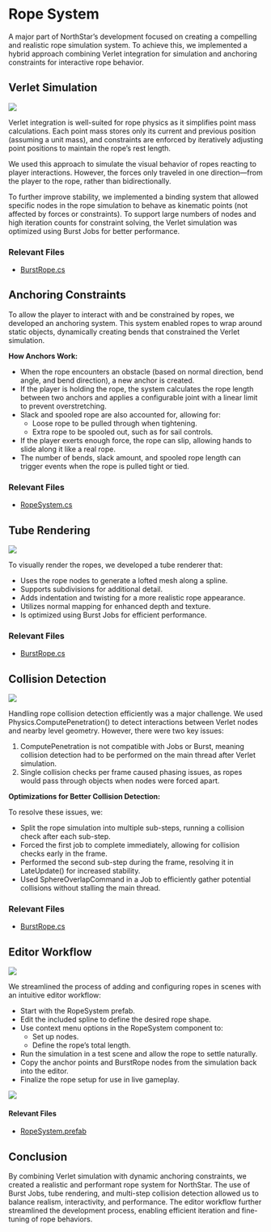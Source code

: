 # Rope System 

A major part of NorthStar’s development focused on creating a compelling and realistic rope simulation system. To achieve this, we implemented a hybrid approach combining Verlet integration for simulation and anchoring constraints for interactive rope behavior. 

## Verlet Simulation 

![](./Images/RopeSystem/Fig3.png)

Verlet integration is well-suited for rope physics as it simplifies point mass calculations. Each point mass stores only its current and previous position (assuming a unit mass), and constraints are enforced by iteratively adjusting point positions to maintain the rope’s rest length. 

We used this approach to simulate the visual behavior of ropes reacting to player interactions. However, the forces only traveled in one direction—from the player to the rope, rather than bidirectionally. 

To further improve stability, we implemented a binding system that allowed specific nodes in the rope simulation to behave as kinematic points (not affected by forces or constraints). To support large numbers of nodes and high iteration counts for constraint solving, the Verlet simulation was optimized using Burst Jobs for better performance. 

### Relevant Files
- [BurstRope.cs](../Assets/NorthStar/Scripts/Rope/VerletRope/BurstRope.cs)

## Anchoring Constraints 

To allow the player to interact with and be constrained by ropes, we developed an anchoring system. This system enabled ropes to wrap around static objects, dynamically creating bends that constrained the Verlet simulation. 

**How Anchors Work:**

- When the rope encounters an obstacle (based on normal direction, bend angle, and bend direction), a new anchor is created.
- If the player is holding the rope, the system calculates the rope length between two anchors and applies a configurable joint with a linear limit to prevent overstretching.
- Slack and spooled rope are also accounted for, allowing for:
    - Loose rope to be pulled through when tightening.
    - Extra rope to be spooled out, such as for sail controls. 
- If the player exerts enough force, the rope can slip, allowing hands to slide along it like a real rope.
- The number of bends, slack amount, and spooled rope length can trigger events when the rope is pulled tight or tied. 

### Relevant Files
- [RopeSystem.cs](../Assets/NorthStar/Scripts/Rope/RopeSystem.cs)

## Tube Rendering 

![](./Images/RopeSystem/Fig2.png)

To visually render the ropes, we developed a tube renderer that: 

- Uses the rope nodes to generate a lofted mesh along a spline.
- Supports subdivisions for additional detail.
- Adds indentation and twisting for a more realistic rope appearance.
- Utilizes normal mapping for enhanced depth and texture.
- Is optimized using Burst Jobs for efficient performance. 

### Relevant Files
- [BurstRope.cs](../Assets/NorthStar/Scripts/Rope/VerletRope/TubeRenderer.cs)

## Collision Detection 

![](./Images/RopeSystem/Fig1.png)

Handling rope collision detection efficiently was a major challenge. We used Physics.ComputePenetration() to detect interactions between Verlet nodes and nearby level geometry. However, there were two key issues: 
1. ComputePenetration is not compatible with Jobs or Burst, meaning collision detection had to be performed on the main thread after Verlet simulation.
2. Single collision checks per frame caused phasing issues, as ropes would pass through objects when nodes were forced apart.

**Optimizations for Better Collision Detection:** 

To resolve these issues, we: 
- Split the rope simulation into multiple sub-steps, running a collision check after each sub-step.
- Forced the first job to complete immediately, allowing for collision checks early in the frame.
- Performed the second sub-step during the frame, resolving it in LateUpdate() for increased stability.
- Used SphereOverlapCommand in a Job to efficiently gather potential collisions without stalling the main thread. 

### Relevant Files
- [BurstRope.cs](../Assets/NorthStar/Scripts/Rope/VerletRope/BurstRope.cs)

## Editor Workflow 

![](./Images/RopeSystem/Fig4.png)

We streamlined the process of adding and configuring ropes in scenes with an intuitive editor workflow: 
- Start with the RopeSystem prefab.
- Edit the included spline to define the desired rope shape.
- Use context menu options in the RopeSystem component to:
    - Set up nodes.
    - Define the rope’s total length.
- Run the simulation in a test scene and allow the rope to settle naturally.
- Copy the anchor points and BurstRope nodes from the simulation back into the editor.
- Finalize the rope setup for use in live gameplay. 

![](./Images/RopeSystem/Fig0.png)

#### Relevant Files
- [RopeSystem.prefab](../Assets/NorthStar/Prefabs/RopeSystem.prefab)

## Conclusion

By combining Verlet simulation with dynamic anchoring constraints, we created a realistic and performant rope system for NorthStar. The use of Burst Jobs, tube rendering, and multi-step collision detection allowed us to balance realism, interactivity, and performance. The editor workflow further streamlined the development process, enabling efficient iteration and fine-tuning of rope behaviors. 
